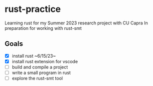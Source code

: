 # rust-practice
Learning rust for my Summer 2023 research project with CU Capra
In preparation for working with rust-smt 

## Goals
* [x] install rust ~6/15/23~
* [x] install rust extension for vscode
* [ ] build and compile a project
* [ ] write a small program in rust 
* [ ] explore the rust-smt tool 
